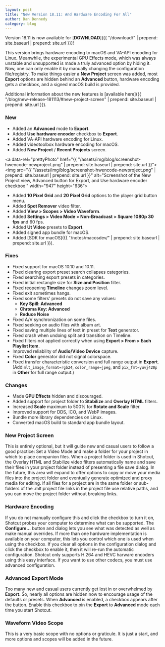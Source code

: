 ```yaml
---
layout: post
title: "New Version 18.11: And Hardware Encoding For All"
author: Dan Dennedy
category: blog
---
```


Version 18.11 is now available for [**DOWNLOAD**]({{ "/download/" | prepend: site.baseurl | prepend: site.url }})!

This version brings hardware encoding to macOS and VA-API encoding for Linux.
Meanwhile, the experimental GPU Effects mode, which was always unstable and
unsupported is made a truly advanced option by hiding it. Now, one can only
enable it by manually changing the configuration file/registry. To make things
easier a **New Project** screen was added, most **Export** options are hidden behind an
**Advanced** button, hardware encoding gets a checkbox, and a signed macOS build is
provided.

Additional information about the new features is [available here]({{ "/blog/new-release-181113/#new-project-screen" | prepend: site.baseurl | prepend: site.url }}).

### New

- Added an **Advanced** mode to **Export**.
- Added **Use hardware encoder** checkbox to **Export**.
- Added VA-API hardware encoding for Linux.
- Added videotoolbox hardware encoding for macOS.
- Added **New Project** / **Recent Projects** screen.

<a data-rel="prettyPhoto" href="{{ "/assets/img/blog/screenshot-hwencode-newproject.png" | prepend: site.baseurl | prepend: site.url }}">
<img src="{{ "/assets/img/blog/screenshot-hwencode-newproject.png" | prepend: site.baseurl | prepend: site.url }}"
alt="Screenshot of the New Project view, Advanced button for Export, and Use hardware encoder checkbox " width="947" height="636"></a>

- Added **10 Pixel Grid** and **20 Pixel Grid** options to the player grid button menu.
- Added **Spot Remover** video filter.
- Added **View > Scopes > Video Waveform**.
- Added **Settings > Video Mode > Non-Broadcast > Square 1080p 30 fps** and 60 fps.
- Added **Ut Video** presets to **Export**.
- Added signed app bundle for macOS.
- Added [SDK for macOS]({{ "/notes/macosdev/"  | prepend: site.baseurl | prepend: site.url }}).

### Fixes

- Fixed support for macOS 10.10 and 10.11.
- Fixed clearing export preset search collapses categories.
- Fixed searching export presets in categories.
- Fixed initial rectangle size for **Size and Position** filter.
- Fixed reopening **Timeline** changes zoom level.
- Fixed exit sometimes hangs.
- Fixed some filters' presets do not save any values:
  - **Key Spill: Advanced**
  - **Chroma Key: Advanced**
  - **Reduce Noise**
- Fixed A/V synchronization on some files.
- Fixed seeking on audio files with album art.
- Fixed saving multiple lines of text in preset for **Text** generator.
- Fixed crash when undoing split and transition on Timeline.
- Fixed filters not applied correctly when using **Export > From > Each Playlist Item**.
- Improved reliability of **Audio/Video Device** capture.
- Fixed **Color** generator did not signal colorspace.
- Fixed transfer characteristic conversion and full range output in **Export**.  
  (Add `mlt_image_format=rgb24`, `color_range=jpeg`, and `pix_fmt=yuvj420p` in
  **Other** for full range output.)

### Changes

- Made **GPU Effects** hidden and discouraged.
- Added support for project folder to **Stabilize** and **Overlay HTML** filters.
- Increased **Scale** maximum to 500% for **Rotate and Scale** filter.
- Improved support for DDS, ICO, and WebP images.
- Bundle more library dependencies on Linux.
- Converted macOS build to standard app bundle layout.

<!--more-->

### New Project Screen

This is entirely optional, but it will guide new and casual users to follow a
good practice: Set a Video Mode and make a folder for your project in which to
place companion files. When a project folder is used in Shotcut, the Overlay
HTML and Stabilize video filters automatically name and save their files in your
project folder instead of presenting a file save dialog. In the future, this
area will expand to offer options to copy or move your media files into the
project folder and eventually generate optimized and proxy media for editing.
If all files for a project are in the same folder or sub-folders of the .mlt
project file links in the project file use relative paths, and you can
move the project folder without breaking links.

### Hardware Encoding

If you do not manually configure this and click the checkbox to turn it on,
Shotcut probes your computer to determine what can be supported. The
**Configure...** button and dialog lets you see what was detected as well as
make manual overrides. If more than one hardware implementation is available on
your computer, this lets you control which one is used when using the checkbox.
If you clear all options in the configuration dialog and click the checkbox to
enable it, then it will re-run the automatic configuration. Shotcut only
supports H.264 and HEVC harware encoders using this easy interface. If you want
to use other codecs, you must use advanced configuration.

### Advanced Export Mode

Too many new and casual users currently get lost in or overwhelmed by
**Export**. So, nearly all options are hidden now to encourage usage of the
defaults or presets. When **Advanced** is enabled, a checkbox appears after the
button. Enable this checkbox to pin the **Export** to **Advanced** mode each
time you start Shotcut.

### Waveform Video Scope

This is a very basic scope with no options or graticule. It is just a start,
and more options and scopes will be added in the future.
